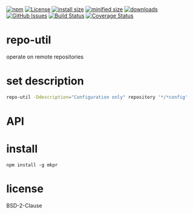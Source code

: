 [![npm](https://img.shields.io/npm/v/repo-util.svg)](https://www.npmjs.com/package/repo-util)
[![License](https://img.shields.io/badge/License-BSD%203--Clause-blue.svg)](https://opensource.org/licenses/BSD-3-Clause)
[![install size](https://packagephobia.now.sh/badge?p=repo-util/@1.11.14)](https://packagephobia.now.sh/result?p=repo-util@1.11.14)
[![minified size](https://badgen.net/bundlephobia/min/repo-util)](https://bundlephobia.com/result?p=repo-util)
[![downloads](http://img.shields.io/npm/dm/repo-util.svg?style=flat-square)](https://npmjs.org/package/repo-util)
[![GitHub Issues](https://img.shields.io/github/issues/arlac77/repo-util.svg?style=flat-square)](https://github.com/arlac77/repo-util/issues)
[![Build Status](https://img.shields.io/endpoint.svg?url=https%3A%2F%2Factions-badge.atrox.dev%2Farlac77%2Frepo-util%2Fbadge\&style=flat)](https://actions-badge.atrox.dev/arlac77/repo-util/goto)
[![Coverage Status](https://coveralls.io/repos/arlac77/repo-util/badge.svg)](https://coveralls.io/github/arlac77/repo-util)
# repo-util
operate on remote repositories


# set description
```sh
repo-util -Ddescription="Configuration only" repository '*/*config'
```

# API

# install

```shell
npm install -g mkpr
```

# license

BSD-2-Clause
